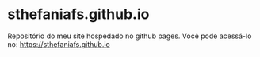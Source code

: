 # sthefaniafs.github.io
Repositório do meu site hospedado no github pages. Você pode acessá-lo no:
https://sthefaniafs.github.io
